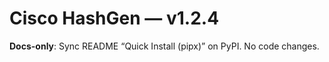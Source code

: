 # Cisco HashGen — v1.2.4
**Docs-only**: Sync README “Quick Install (pipx)” on PyPI. No code changes.

